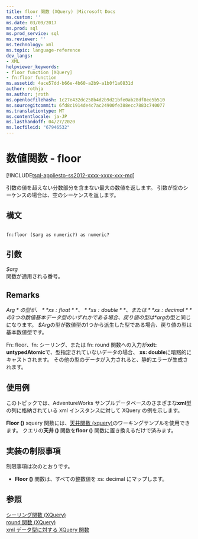 ```yaml
---
title: floor 関数 (XQuery) |Microsoft Docs
ms.custom: ''
ms.date: 03/09/2017
ms.prod: sql
ms.prod_service: sql
ms.reviewer: ''
ms.technology: xml
ms.topic: language-reference
dev_langs:
- XML
helpviewer_keywords:
- floor function [XQuery]
- fn:floor function
ms.assetid: 4ace57dd-b66e-4b60-a2b9-a1b0f1a0831d
author: rothja
ms.author: jroth
ms.openlocfilehash: 1c27e432dc258b4d2b9d21bfe0ab28df8ee5b510
ms.sourcegitcommit: 6fd8c1914de4c7ac24900fe388ecc7883c740077
ms.translationtype: MT
ms.contentlocale: ja-JP
ms.lasthandoff: 04/27/2020
ms.locfileid: "67946532"
---
```

# <a name="numeric-values-functions---floor"></a>数値関数 - floor
[!INCLUDE[tsql-appliesto-ss2012-xxxx-xxxx-xxx-md](../includes/tsql-appliesto-ss2012-xxxx-xxxx-xxx-md.md)]

  引数の値を超えない分数部分を含まない最大の数値を返します。 引数が空のシーケンスの場合は、空のシーケンスを返します。  
  
## <a name="syntax"></a>構文  
  
```  
  
fn:floor ($arg as numeric?) as numeric?  
```  
  
## <a name="arguments"></a>引数  
 *$arg*  
 関数が適用される番号。  
  
## <a name="remarks"></a>Remarks  
 *$Arg*の型が、 **xs: float**、 **xs: double**、または**xs: decimal**の3つの数値基本データ型のいずれかである場合、戻り値の型は *$arg*の型と同じになります。 *$Arg*の型が数値型の1つから派生した型である場合、戻り値の型は基本数値型です。  
  
 Fn: floor、fn: シーリング、または fn: round 関数への入力が**xdt: untypedAtomic**で、型指定されていないデータの場合、 **xs: double**に暗黙的にキャストされます。 その他の型のデータが入力されると、静的エラーが生成されます。  
  
## <a name="examples"></a>使用例  
 このトピックでは、AdventureWorks サンプルデータベースのさまざまな**xml**型の列に格納されている xml インスタンスに対して XQuery の例を示します。  
  
 **Floor ()** xquery 関数には、[天井関数 (xquery)](../xquery/numeric-values-functions-ceiling.md)のワーキングサンプルを使用できます。 クエリの**天井 ()** 関数を**floor ()** 関数に置き換えるだけで済みます。  
  
## <a name="implementation-limitations"></a>実装の制限事項  
 制限事項は次のとおりです。  
  
-   **Floor ()** 関数は、すべての整数値を xs: decimal にマップします。  
  
## <a name="see-also"></a>参照  
 [シーリング関数 &#40;XQuery&#41;](../xquery/numeric-values-functions-ceiling.md)   
 [round 関数 &#40;XQuery&#41;](../xquery/numeric-values-functions-round.md)   
 [xml データ型に対する XQuery 関数](../xquery/xquery-functions-against-the-xml-data-type.md)  
  
  
